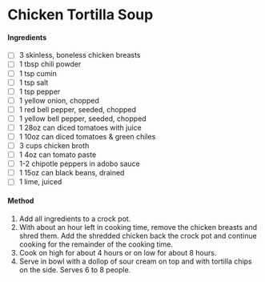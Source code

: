 <!-- TAG: lunch -->
<!-- TAG: dinner -->
<!-- TAG: soup -->
<!-- TAG: meat -->
<!-- TAG: chicken -->
<!-- TAG: potluck -->

# Chicken Tortilla Soup

#### Ingredients

- [ ] 3 skinless, boneless chicken breasts
- [ ] 1 tbsp chili powder
- [ ] 1 tsp cumin
- [ ] 1 tsp salt
- [ ] 1 tsp pepper
- [ ] 1 yellow onion, chopped
- [ ] 1 red bell pepper, seeded, chopped
- [ ] 1 yellow bell pepper, seeded, chopped
- [ ] 1 28oz can diced tomatoes with juice
- [ ] 1 10oz can diced tomatoes & green chiles <!-- Rotel -->
- [ ] 3 cups chicken broth
- [ ] 1 4oz can tomato paste
- [ ] 1-2 chipotle peppers in adobo sauce
- [ ] 1 15oz can black beans, drained
- [ ] 1 lime, juiced

#### Method

1. Add all ingredients to a crock pot.
2. With about an hour left in cooking time, remove the chicken breasts and shred them. Add the shredded chicken back the crock pot and continue cooking for the remainder of the cooking time.
3. Cook on high for about 4 hours or on low for about 8 hours.
4. Serve in bowl with a dollop of sour cream on top and with tortilla chips on the side. Serves 6 to 8 people.
